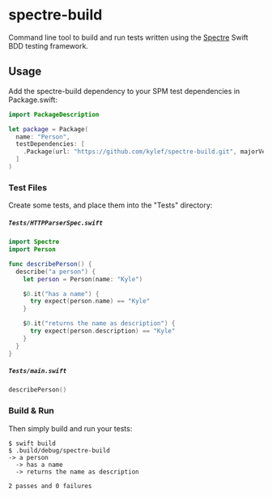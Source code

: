 # spectre-build

Command line tool to build and run tests written using the [Spectre](https://github.com/kylef/Spectre) Swift BDD testing framework.

## Usage

Add the spectre-build dependency to your SPM test dependencies in Package.swift:

```swift
import PackageDescription

let package = Package(
  name: "Person",
  testDependencies: [
    .Package(url: "https://github.com/kylef/spectre-build.git", majorVersion: 0),
  ]
)
```

### Test Files

Create some tests, and place them into the "Tests" directory:

##### `Tests/HTTPParserSpec.swift`

```swift
import Spectre
import Person

func describePerson() {
  describe("a person") {
    let person = Person(name: "Kyle")

    $0.it("has a name") {
      try expect(person.name) == "Kyle"
    }

    $0.it("returns the name as description") {
      try expect(person.description) == "Kyle"
    }
  }
}
```

##### `Tests/main.swift`

```swift
describePerson()
```

### Build & Run

Then simply build and run your tests:

```shell
$ swift build
$ .build/debug/spectre-build
-> a person
  -> has a name
  -> returns the name as description

2 passes and 0 failures
```
